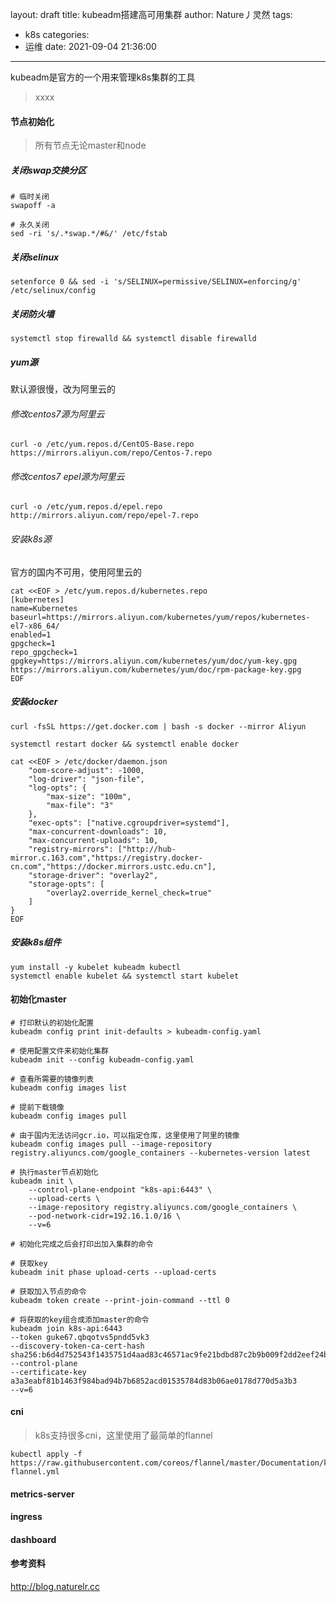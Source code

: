 layout: draft
title: kubeadm搭建高可用集群
author: Nature丿灵然
tags:
  - k8s
categories:
  - 运维
date: 2021-09-04 21:36:00
---
kubeadm是官方的一个用来管理k8s集群的工具

<!--more-->

> xxxx

#### 节点初始化

> 所有节点无论master和node

##### 关闭swap交换分区

```shell
# 临时关闭
swapoff -a

# 永久关闭
sed -ri 's/.*swap.*/#&/' /etc/fstab
```

##### 关闭selinux

```shell
setenforce 0 && sed -i 's/SELINUX=permissive/SELINUX=enforcing/g' /etc/selinux/config
```

##### 关闭防火墙

```shell
systemctl stop firewalld && systemctl disable firewalld
```

##### yum源

默认源很慢，改为阿里云的

###### 修改centos7源为阿里云

```shell
curl -o /etc/yum.repos.d/CentOS-Base.repo https://mirrors.aliyun.com/repo/Centos-7.repo
```

###### 修改centos7 epel源为阿里云

```shell
curl -o /etc/yum.repos.d/epel.repo http://mirrors.aliyun.com/repo/epel-7.repo
```

###### 安装k8s源

官方的国内不可用，使用阿里云的

```shell
cat <<EOF > /etc/yum.repos.d/kubernetes.repo
[kubernetes]
name=Kubernetes
baseurl=https://mirrors.aliyun.com/kubernetes/yum/repos/kubernetes-el7-x86_64/
enabled=1
gpgcheck=1
repo_gpgcheck=1
gpgkey=https://mirrors.aliyun.com/kubernetes/yum/doc/yum-key.gpg https://mirrors.aliyun.com/kubernetes/yum/doc/rpm-package-key.gpg
EOF
```

##### 安装docker

```shell
curl -fsSL https://get.docker.com | bash -s docker --mirror Aliyun

systemctl restart docker && systemctl enable docker
```

```shell
cat <<EOF > /etc/docker/daemon.json 
    "oom-score-adjust": -1000,
    "log-driver": "json-file",
    "log-opts": {
        "max-size": "100m",
        "max-file": "3"
    },
    "exec-opts": ["native.cgroupdriver=systemd"],
    "max-concurrent-downloads": 10,
    "max-concurrent-uploads": 10,
    "registry-mirrors": ["http://hub-mirror.c.163.com","https://registry.docker-cn.com","https://docker.mirrors.ustc.edu.cn"],
    "storage-driver": "overlay2",
    "storage-opts": [
        "overlay2.override_kernel_check=true"
    ]
}
EOF
```

##### 安装k8s组件

```shell
yum install -y kubelet kubeadm kubectl
systemctl enable kubelet && systemctl start kubelet
```

#### 初始化master

```shell
# 打印默认的初始化配置
kubeadm config print init-defaults > kubeadm-config.yaml

# 使用配置文件来初始化集群
kubeadm init --config kubeadm-config.yaml

# 查看所需要的镜像列表
kubeadm config images list

# 提前下载镜像
kubeadm config images pull

# 由于国内无法访问gcr.io，可以指定仓库，这里使用了阿里的镜像
kubeadm config images pull --image-repository registry.aliyuncs.com/google_containers --kubernetes-version latest
```

```shell
# 执行master节点初始化
kubeadm init \
    --control-plane-endpoint "k8s-api:6443" \
    --upload-certs \
    --image-repository registry.aliyuncs.com/google_containers \
    --pod-network-cidr=192.16.1.0/16 \
    --v=6

# 初始化完成之后会打印出加入集群的命令

# 获取key
kubeadm init phase upload-certs --upload-certs

# 获取加入节点的命令
kubeadm token create --print-join-command --ttl 0

# 将获取的key组合成添加master的命令
kubeadm join k8s-api:6443 
--token guke67.qbqotvs5pndd5vk3 
--discovery-token-ca-cert-hash sha256:b6d4d752543f1435751d4aad83c46571ac9fe21bdbd87c2b9b009f2dd2eef24b 
--control-plane 
--certificate-key a3a3eabf81b1463f984bad94b7b6852acd01535784d83b06ae0178d770d5a3b3 
--v=6
```

#### cni

> k8s支持很多cni，这里使用了最简单的flannel

```shell
kubectl apply -f https://raw.githubusercontent.com/coreos/flannel/master/Documentation/kube-flannel.yml
```

#### metrics-server

#### ingress

#### dashboard

#### 参考资料

<http://blog.naturelr.cc>
